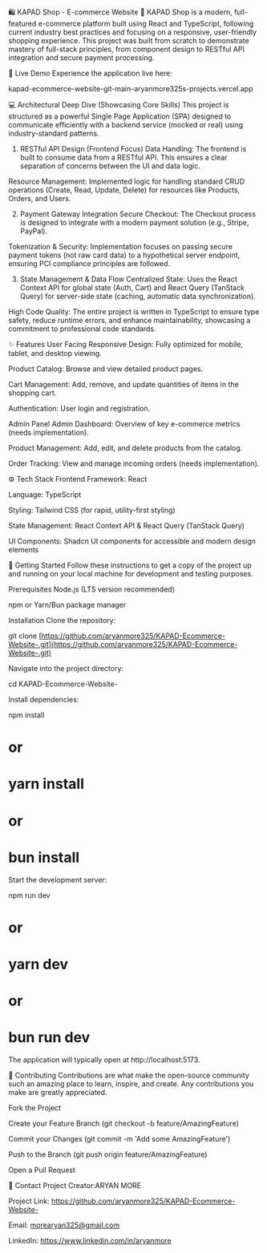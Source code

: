🛍️ KAPAD Shop - E-commerce Website 🚀
KAPAD Shop is a modern, full-featured e-commerce platform built using React and TypeScript, following current industry best practices and focusing on a responsive, user-friendly shopping experience. This project was built from scratch to demonstrate mastery of full-stack principles, from component design to RESTful API integration and secure payment processing.

🚀 Live Demo
Experience the application live here:

kapad-ecommerce-website-git-main-aryanmore325s-projects.vercel.app

💻 Architectural Deep Dive (Showcasing Core Skills)
This project is structured as a powerful Single Page Application (SPA) designed to communicate efficiently with a backend service (mocked or real) using industry-standard patterns.

1. RESTful API Design (Frontend Focus)
Data Handling: The frontend is built to consume data from a RESTful API. This ensures a clear separation of concerns between the UI and data logic.

Resource Management: Implemented logic for handling standard CRUD operations (Create, Read, Update, Delete) for resources like Products, Orders, and Users.

2. Payment Gateway Integration
Secure Checkout: The Checkout process is designed to integrate with a modern payment solution (e.g., Stripe, PayPal).

Tokenization & Security: Implementation focuses on passing secure payment tokens (not raw card data) to a hypothetical server endpoint, ensuring PCI compliance principles are followed.

3. State Management & Data Flow
Centralized State: Uses the React Context API for global state (Auth, Cart) and React Query (TanStack Query) for server-side state (caching, automatic data synchronization).

High Code Quality: The entire project is written in TypeScript to ensure type safety, reduce runtime errors, and enhance maintainability, showcasing a commitment to professional code standards.

✨ Features
User Facing
Responsive Design: Fully optimized for mobile, tablet, and desktop viewing.

Product Catalog: Browse and view detailed product pages.

Cart Management: Add, remove, and update quantities of items in the shopping cart.

Authentication: User login and registration.

Admin Panel
Admin Dashboard: Overview of key e-commerce metrics (needs implementation).

Product Management: Add, edit, and delete products from the catalog.

Order Tracking: View and manage incoming orders (needs implementation).

⚙️ Tech Stack
Frontend Framework: React

Language: TypeScript

Styling: Tailwind CSS (for rapid, utility-first styling)

State Management: React Context API & React Query (TanStack Query)

UI Components: Shadcn UI components for accessible and modern design elements

🏁 Getting Started
Follow these instructions to get a copy of the project up and running on your local machine for development and testing purposes.

Prerequisites
Node.js (LTS version recommended)

npm or Yarn/Bun package manager

Installation
Clone the repository:

git clone [https://github.com/aryanmore325/KAPAD-Ecommerce-Website-.git](https://github.com/aryanmore325/KAPAD-Ecommerce-Website-.git)

Navigate into the project directory:

cd KAPAD-Ecommerce-Website-

Install dependencies:

npm install
# or
# yarn install
# or
# bun install

Start the development server:

npm run dev
# or
# yarn dev
# or
# bun run dev

The application will typically open at http://localhost:5173.

🤝 Contributing
Contributions are what make the open-source community such an amazing place to learn, inspire, and create. Any contributions you make are greatly appreciated.

Fork the Project

Create your Feature Branch (git checkout -b feature/AmazingFeature)

Commit your Changes (git commit -m 'Add some AmazingFeature')

Push to the Branch (git push origin feature/AmazingFeature)

Open a Pull Request

📧 Contact
Project Creator:ARYAN MORE

Project Link: https://github.com/aryanmore325/KAPAD-Ecommerce-Website-

Email: morearyan325@gmail.com

LinkedIn: https://www.linkedin.com/in/aryanmore
